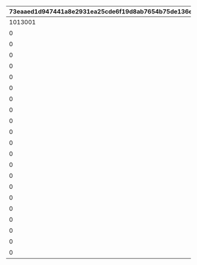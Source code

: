 |73eaaed1d947441a8e2931ea25cde6f19d8ab7654b75de136ea37f6814973136|129be0271df7e47d977a5a9f9db68dd81c81fa2547355171f20de7d2fd1456fa|aabbbee7d1ac2a974f3d2f50dc483d296c078264e00a765f0cfa05b10d423e01|598565f524214e15f5c73ef84540cede3c738227a80f6aaaf85b1bd5c9697f16|67d4e68baf8609e74fe9978afa7742d4ad545e63f95f36fa2f21c4c06aa13427|09f8a7021cb0be608e8539aa5f9b80c2811b48859e33ca7769e4724ae2847500|f4c7252aeb09d2fbd017edf079ebd97a752e4799779ccec79dc01eda40603dde|7450bab3d23b3717ce6c888a96e3a33a089eea506ca2b796e33c87fbd9ced447|d30fbac0b3401f74966447423306f9cc56f2529ddfb938788877126ef20a80ea|80fbf0796cafdcb48ca192fda150eb75179bb7501e6d6380c0783ce1e2b4321a|630b3b71002fa54b510cc88a0b0f9dbcbdbe090fc38a4e5ed2e4b3aad52a3a61|e63662a4c782e1fd29dc9c169eb43f8e0c12ddfb885fc2b02582a7153611c920|29656d5f7e89f562474136d061522b5625e52916c8f402951b1e875400e7ecd5|
| --- | --- | --- | --- | --- | --- | --- | --- | --- | --- | --- | --- | --- |
|1013001|1枚目の写真|0|10130115|10130|0|0|1|0|2023/10/31 12:00:00|0|1|10130011|
|0|1番目のメッセージ|0|0|10130|8|91002|2|10130011|2023/10/31 12:00:00|20|1|10130012|
|0|立派な冒険者めざして|11001276|0|10130|8|91002|3|0|2023/11/03 5:00:00|20|8|10130013|
|0|2枚目の写真|0|0|10130|0|0|1|10130011|2023/11/01 5:00:00|0|2|10130021|
|0|2番目のメッセージ|0|0|10130|8|91002|2|10130011|2023/10/31 12:00:00|20|1|10130022|
|0|3枚目の写真|0|0|10130|0|0|1|10130021|2023/11/01 5:00:00|0|3|10130031|
|0|3番目のメッセージ|0|0|10130|8|91002|2|10130021|2023/11/01 5:00:00|20|2|10130032|
|0|4枚目の写真|0|0|10130|0|0|1|10130031|2023/11/02 5:00:00|0|4|10130041|
|0|4番目のメッセージ|0|0|10130|8|91002|2|10130021|2023/11/01 5:00:00|20|2|10130042|
|0|5枚目の写真|0|0|10130|0|0|1|10130041|2023/11/02 5:00:00|0|5|10130051|
|0|5番目のメッセージ|0|0|10130|8|91002|2|10130031|2023/11/01 5:00:00|20|3|10130052|
|0|6枚目の写真|0|0|10130|0|0|1|10130051|2023/11/03 5:00:00|0|6|10130061|
|0|6番目のメッセージ|0|0|10130|8|91002|2|10130031|2023/11/01 5:00:00|20|3|10130062|
|0|7枚目の写真|0|0|10130|0|0|1|10130061|2023/11/03 5:00:00|0|7|10130071|
|0|7番目のメッセージ|0|0|10130|8|91002|2|10130041|2023/11/02 5:00:00|20|4|10130072|
|0|8番目のメッセージ|0|0|10130|8|91002|2|10130041|2023/11/02 5:00:00|20|4|10130082|
|0|9番目のメッセージ|0|0|10130|8|91002|2|10130051|2023/11/02 5:00:00|20|5|10130092|
|0|10番目のメッセージ|0|0|10130|8|91002|2|10130051|2023/11/02 5:00:00|20|5|10130102|
|0|11番目のメッセージ|0|0|10130|8|91002|2|10130061|2023/11/03 5:00:00|20|6|10130112|
|0|12番目のメッセージ|0|0|10130|8|91002|2|10130061|2023/11/03 5:00:00|20|6|10130122|
|0|13番目のメッセージ|0|0|10130|8|91002|2|10130071|2023/11/03 5:00:00|20|7|10130132|
|0|14番目のメッセージ|0|0|10130|8|91002|2|10130071|2023/11/03 5:00:00|20|7|10130142|